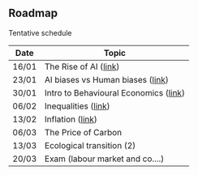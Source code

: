 ## Roadmap

Tentative schedule

| Date  | Topic                                                            |
| ----- | ---------------------------------------------------------------- |
| 16/01 | The Rise of AI ([link](./session_1/index.html))                  |
| 23/01 | AI biases vs Human biases ([link](./session_2/index.html))       |
| 30/01 | Intro to Behavioural Economics  ([link](./session_3/index.html)) |
| 06/02 | Inequalities ([link](./session_4/index.html))                    |
| 13/02 | Inflation  ([link](./session_5/index.html))                                                       |
| 06/03 | The Price of Carbon                                        |
| 13/03 | Ecological transition (2)                                        |
| 20/03 | Exam (labour market and co....)                                  |
